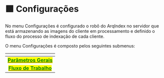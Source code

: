 # 🟩 Configurações

No menu Configurações é configurado o robô do ArqIndex no servidor que está armazenando as imagens do cliente em processamento e definido o fluxo do processo de indexação de cada cliente.

O menu Configurações é composto pelos seguintes submenus:

<table data-card-size="large" data-view="cards"><thead><tr><th align="center"></th></tr></thead><tbody><tr><td align="center"><a href="parametros-gerais.md"><mark style="color:green;"><strong>Parâmetros Gerais</strong></mark></a></td></tr><tr><td align="center"><a href="fluxo-de-trabalho.md"><mark style="color:green;"><strong>Fluxo de Trabalho</strong></mark></a></td></tr></tbody></table>

